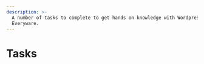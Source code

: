 ```yaml
---
description: >-
  A number of tasks to complete to get hands on knowledge with Wordpress and
  Everyware.
---
```


# Tasks

